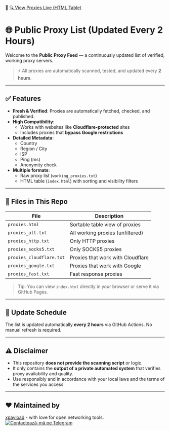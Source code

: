 🔗 [🔍 View Proxies Live (HTML Table)](https://konorze.github.io/public-proxies/proxies.html)
# 🌐 Public Proxy List (Updated Every 2 Hours)

Welcome to the **Public Proxy Feed** — a continuously updated list of verified, working proxy servers.

> ⚡️ All proxies are automatically scanned, tested, and updated every **2 hours**.

---

## ✅ Features

- **Fresh & Verified**: Proxies are automatically fetched, checked, and published.
- **High Compatibility**:
  - Works with websites like **Cloudflare-protected** sites
  - Includes proxies that **bypass Google restrictions**
- **Detailed Metadata**:
  - Country
  - Region / City
  - ISP
  - Ping (ms)
  - Anonymity check
- **Multiple formats**:
  - Raw proxy list (`working_proxies.txt`)
  - HTML table (`index.html`) with sorting and visibility filters

---

## 📁 Files in This Repo

| File                     | Description                                      |
|--------------------------|--------------------------------------------------|
| `proxies.html`           | Sortable table view of proxies                   |
| `proxies_all.txt`        | All working proxies (unfiltered)                 |
| `proxies_http.txt`       | Only HTTP proxies                                |
| `proxies_socks5.txt`     | Only SOCKS5 proxies                              |
| `proxies_cloudflare.txt` | Proxies that work with Cloudflare                |
| `proxies_google.txt`     | Proxies that work with Google                    |
| `proxies_fast.txt`       | Fast response proxies                            |

> Tip: You can view `index.html` directly in your browser or serve it via GitHub Pages.

---

## 🔁 Update Schedule

The list is updated automatically **every 2 hours** via GitHub Actions.
No manual refresh is required.

---

## ⚠️ Disclaimer

- This repository **does not provide the scanning script** or logic.
- It only contains the **output of a private automated system** that verifies proxy availability and quality.
- Use responsibly and in accordance with your local laws and the terms of the services you access.

---

## ❤️ Maintained by

[xpayload](https://github.com/xpayload) - with love for open networking tools.
[![Contactează-mă pe Telegram](https://img.shields.io/badge/Telegram-Contact-blue?logo=telegram&style=for-the-badge)](https://t.me/share/url?url=&text=contact)


